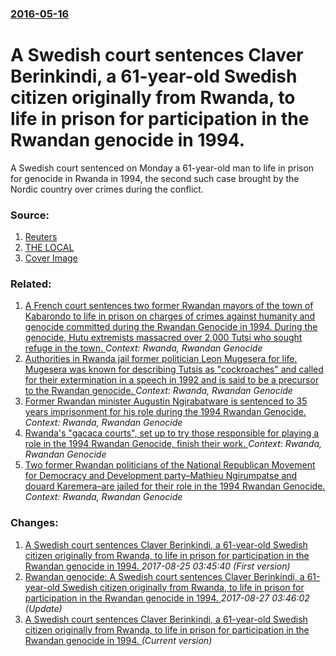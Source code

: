 ### [2016-05-16](/news/2016/05/16/index.md)

#  A Swedish court sentences Claver Berinkindi, a 61-year-old Swedish citizen originally from Rwanda, to life in prison for participation in the Rwandan genocide in 1994. 

A Swedish court sentenced on Monday a 61-year-old man to life in prison for genocide in Rwanda in 1994, the second such case brought by the Nordic country over crimes during the conflict.


### Source:

1. [Reuters](http://in.reuters.com/article/rwanda-warcrimes-idINKCN0Y70ZW)
2. [THE LOCAL](http://www.thelocal.se/20160516/swedish-rwanda-genocide-suspect-sentenced-to-life-imprisonment)
2. [Cover Image](http://s4.reutersmedia.net/resources_v2/images/rcom-default.png)

### Related:

1. [A French court sentences two former Rwandan mayors of the town of Kabarondo to life in prison on charges of crimes against humanity and genocide committed during the Rwandan Genocide in 1994. During the genocide, Hutu extremists massacred over 2,000 Tutsi who sought refuge in the town. ](/news/2016/07/7/a-french-court-sentences-two-former-rwandan-mayors-of-the-town-of-kabarondo-to-life-in-prison-on-charges-of-crimes-against-humanity-and-geno.md) _Context: Rwanda, Rwandan Genocide_
2. [Authorities in Rwanda jail former politician Leon Mugesera for life. Mugesera was known for describing Tutsis as "cockroaches" and called for their extermination in a speech in 1992 and is said to be a precursor to the Rwandan genocide. ](/news/2016/04/15/authorities-in-rwanda-jail-former-politician-la-c-on-mugesera-for-life-mugesera-was-known-for-describing-tutsis-as-cockroaches-and-called-f.md) _Context: Rwanda, Rwandan Genocide_
3. [Former Rwandan minister Augustin Ngirabatware is sentenced to 35 years imprisonment for his role during the 1994 Rwandan Genocide. ](/news/2012/12/20/former-rwandan-minister-augustin-ngirabatware-is-sentenced-to-35-years-imprisonment-for-his-role-during-the-1994-rwandan-genocide.md) _Context: Rwanda, Rwandan Genocide_
4. [Rwanda's "gacaca courts", set up to try those responsible for playing a role in the 1994 Rwandan Genocide, finish their work. ](/news/2012/06/18/rwanda-s-gacaca-courts-set-up-to-try-those-responsible-for-playing-a-role-in-the-1994-rwandan-genocide-finish-their-work.md) _Context: Rwanda, Rwandan Genocide_
5. [Two former Rwandan politicians of the National Republican Movement for Democracy and Development party&ndash;Mathieu Ngirumpatse and douard Karemera&ndash;are jailed for their role in the 1994 Rwandan Genocide. ](/news/2011/12/21/two-former-rwandan-politicians-of-the-national-republican-movement-for-democracy-and-development-party-ndash-mathieu-ngirumpatse-and-edouard.md) _Context: Rwanda, Rwandan Genocide_

### Changes:

1. [ A Swedish court sentences Claver Berinkindi, a 61-year-old Swedish citizen originally from Rwanda, to life in prison for participation in the Rwandan genocide in 1994. ](/news/2016/05/16/a-swedish-court-sentences-claver-berinkindi-a-61-year-old-swedish-citizen-originally-from-rwanda-to-life-in-prison-for-participation.md) _2017-08-25 03:45:40 (First version)_
2. [ Rwandan genocide: A Swedish court sentences Claver Berinkindi, a 61-year-old Swedish citizen originally from Rwanda, to life in prison for participation in the Rwandan genocide in 1994. ](/news/2016/05/16/rwandan-genocide-a-swedish-court-sentences-claver-berinkindi-a-61-year-old-swedish-citizen-originally-from-rwanda-to-life-in-prison-for.md) _2017-08-27 03:46:02 (Update)_
2. [ A Swedish court sentences Claver Berinkindi, a 61-year-old Swedish citizen originally from Rwanda, to life in prison for participation in the Rwandan genocide in 1994. ](/news/2016/05/16/a-swedish-court-sentences-claver-berinkindi-a-61-year-old-swedish-citizen-originally-from-rwanda-to-life-in-prison-for-participation-in-t.md) _(Current version)_
